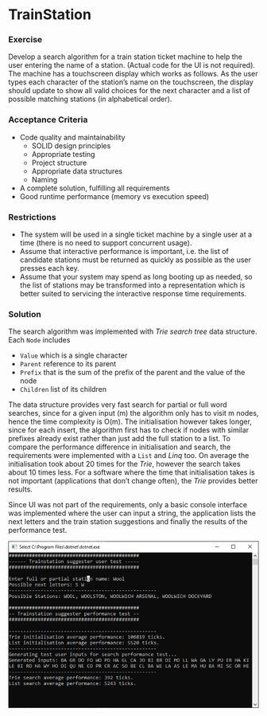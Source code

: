 # TrainStation
### Exercise
Develop a search algorithm for a train station ticket machine to help the user entering the name of a station. (Actual code for the UI is not required).
The machine has a touchscreen display which works as follows. As the user types each character of the station’s name on the touchscreen, the display should update to show all valid choices for the next character and a list of possible matching stations (in alphabetical order).

### Acceptance Criteria
* Code quality and maintainability
  * SOLID design principles
  * Appropriate testing
  * Project structure
  * Appropriate data structures
  * Naming
* A complete solution, fulfilling all requirements
* Good runtime performance (memory vs execution speed)

### Restrictions
* The system will be used in a single ticket machine by a single user at a time (there is no need to support concurrent usage).
* Assume that interactive performance is important, i.e. the list of candidate stations must be returned as quickly as possible as the user presses each key.
* Assume that your system may spend as long booting up as needed, so the list of stations may be transformed into a representation which is better suited to servicing the interactive response time requirements.

### Solution
The search algorithm was implemented with *Trie search tree* data structure.  Each `Node` includes  
* `Value` which is a single character
* `Parent` reference to its parent
* `Prefix` that is the sum of the prefix of the parent and the value of the node
* `Children` list of its children

The data structure provides very fast search for partial or full word searches, since for a given input (m) the algorithm only has to visit m nodes, hence the time complexity is O(m).
The initialisation however takes longer, since for each insert, the algorithm first has to check if nodes with similar prefixes already exist rather than just add the full station to a list. 
To compare the performance difference in initialisation and search, the requirements were implemented with a `List` and *Linq* too.
On average the initialisation took about 20 times for the *Trie*, however the search takes about 10 times less. For a software where the time that initialisation takes is not important (applications that don’t change often), the *Trie* provides better results.

Since UI was not part of the requirements, only a basic console interface was implemented where the user can input a string, the application lists the next letters and the train station suggestions and finally the results of the performance test.

![Alt text](/Images/console.png)
